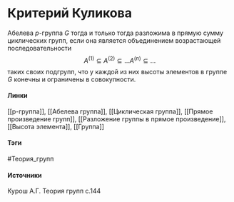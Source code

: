 # Критерий Куликова
Абелева $p$-группа $G$ тогда и только тогда разложима в прямую сумму циклических групп, если она является объединением возрастающей последовательности
$$
A^{(1)}\subseteq A^{(2)}\subseteq\dots
A^{(n)}\subseteq\dots
$$
таких своих подгрупп, что у каждой из них высоты элементов в группе $G$ конечны и ограничены в совокупности.
#### Линки
 [[p-группа]],
 [[Абелева группа]],
 [[Циклическая группа]],
 [[Прямое произведение групп]],
 [[Разложение группы в прямое произведение]],
 [[Высота элемента]],
 [[Группа]]
#### Тэги
 #Теория_групп 
#### Источники
 Курош А.Г. Теория групп с.144
